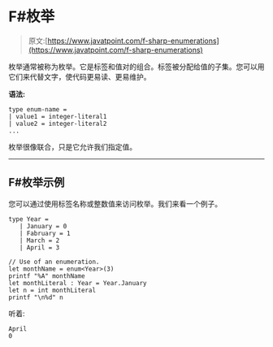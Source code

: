# F#枚举

> 原文:[https://www.javatpoint.com/f-sharp-enumerations](https://www.javatpoint.com/f-sharp-enumerations)

枚举通常被称为枚举。它是标签和值对的组合。标签被分配给值的子集。您可以用它们来代替文字，使代码更易读、更易维护。

**语法:**

```
type enum-name =
| value1 = integer-literal1
| value2 = integer-literal2
...

```

枚举很像联合，只是它允许我们指定值。

* * *

## F#枚举示例

您可以通过使用标签名称或整数值来访问枚举。我们来看一个例子。

```
type Year =
   | January = 0
   | Fabruary = 1
   | March = 2
   | April = 3

// Use of an enumeration.
let monthName = enum<Year>(3)
printf "%A" monthName
let monthLiteral : Year = Year.January
let n = int monthLiteral
printf "\n%d" n

```

听着:

```
April
0

```